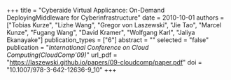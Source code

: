 +++
title = "Cyberaide Virtual Applicance: On-Demand DeployingMiddleware for Cyberinfrastructure"
date = 2010-10-01
authors = ["Tobias Kurze", "Lizhe Wang", "Gregor von Laszewski", "Jie Tao", "Marcel Kunze", "Fugang Wang", "David Kramer", "Wolfgang Karl", "Jaliya Ekanayake"]
publication_types = ["6"]
abstract = ""
selected = "false"
publication = "*International Conference on Cloud Computing(CloudComp'09)*"
url_pdf = "https://laszewski.github.io/papers/09-cloudcomp/paper.pdf"
doi = "10.1007/978-3-642-12636-9_10"
+++


